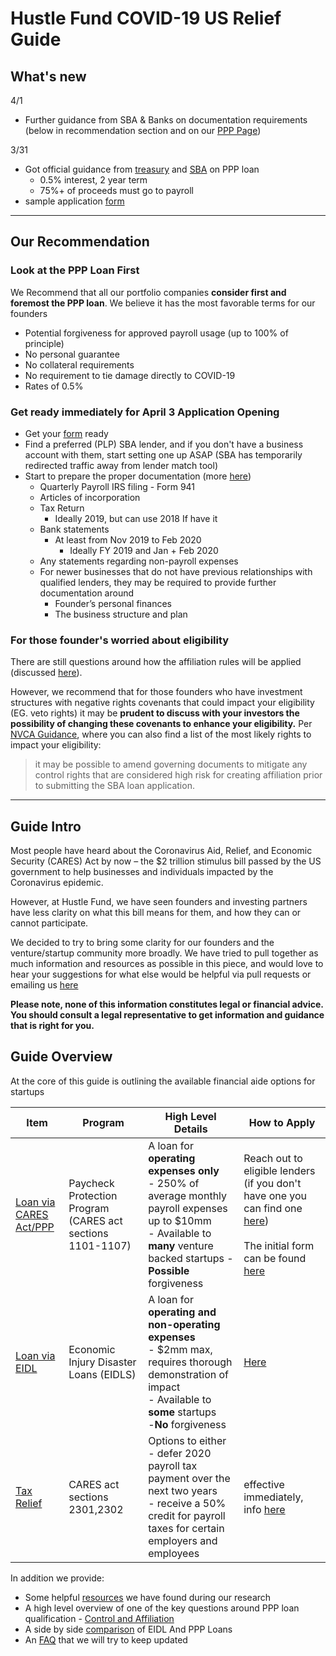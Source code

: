 # Hustle Fund COVID-19 US Relief Guide

## What's new

4/1

- Further guidance from SBA & Banks on documentation requirements (below in recommendation section and on our [PPP Page](1-Loan_PPP.md))

3/31

- Got official guidance from [treasury](https://home.treasury.gov/policy-issues/top-priorities/cares-act/assistance-for-small-businesses) and [SBA](https://www.sba.gov/funding-programs/loans/paycheck-protection-program-ppp#section-header-4) on PPP loan
  - 0.5% interest, 2 year term
  - 75%+ of proceeds must go to payroll
- sample application [form](https://home.treasury.gov/system/files/136/Paycheck-Protection-Program-Application-3-30-2020-v3.pdf)

----

## Our Recommendation

### Look at the PPP Loan First

We Recommend that all our portfolio companies __consider first and foremost the PPP loan__. We believe it has the most favorable terms for our founders

- Potential forgiveness for approved payroll usage (up to 100% of principle)
- No personal guarantee
- No collateral requirements
- No requirement to tie damage directly to COVID-19
- Rates of 0.5%

### Get ready immediately for April 3 Application Opening

- Get your [form](https://home.treasury.gov/system/files/136/Paycheck-Protection-Program-Application-3-30-2020-v3.pdf) ready
- Find a preferred (PLP) SBA lender, and if you don't have a business account with them, start setting one up ASAP (SBA has temporarily redirected traffic away from lender match tool)
- Start to prepare the proper documentation (more [here](1-Loan_PPP.md))
  - Quarterly Payroll IRS filing - Form 941
  - Articles of incorporation
  - Tax Return
    - Ideally 2019, but can use 2018 If have it
  - Bank statements
    - At least from Nov 2019 to Feb 2020
      - Ideally FY 2019 and Jan + Feb 2020
  - Any statements regarding non-payroll expenses
  - For newer businesses that do not have previous relationships with qualified lenders, they may be required to provide further documentation around
    - Founder’s personal finances
    - The business structure and plan

### For those founder's worried about eligibility

There are still questions around how the affiliation rules will be applied (discussed [here](A2-Affiliation_Control.md)).

However, we recommend that for those founders who have investment structures with negative rights covenants that could impact your eligibility (EG. veto rights) it may be __prudent to discuss with your investors the possibility of changing these covenants to enhance your eligibility.__ Per [NVCA Guidance](https://nvca.org/wp-content/uploads/2020/03/VC-SBA-Lending-and-Affiliation-Guidance-for-SBA-Loan-Programs.pdf), where you can also find a list of the most likely rights to impact your eligibility:
> it may be possible to amend governing documents to mitigate any control rights that are considered high risk for creating affiliation prior to submitting the SBA loan application.

----

## Guide Intro

Most people have heard about the  Coronavirus Aid, Relief, and Economic Security (CARES) Act by now – the $2 trillion stimulus bill passed by the US government to help businesses and individuals impacted by the Coronavirus epidemic.

However, at Hustle Fund, we have seen founders and investing partners have less clarity on what this bill means for them, and how they can or cannot participate.

 We decided to try to bring some clarity for our founders and the venture/startup community more broadly. We have tried to pull together as much information and resources as possible in this piece, and would love to hear your suggestions for what else would be helpful via pull requests or emailing us [here](mailto:deals@hustlefund.vc)

__Please note, none of this information constitutes legal or financial advice. You should consult a legal representative to get information and guidance that is right for you.__

## Guide Overview

At the core of this guide is outlining the available financial aide options for startups

| Item | Program | High Level Details | How to Apply |
| --- | --- | --- | --|
| [Loan via CARES Act/PPP](1-Loan_PPP.md) | Paycheck Protection Program (CARES act sections 1101-1107) | A loan for __operating expenses only__ <br/> - 250% of average monthly payroll expenses up to $10mm <br/> - Available to __many__ venture backed startups -__Possible__ forgiveness| Reach out to eligible lenders (if you don't have one you can find one [here](https://www.sba.gov/funding-programs/loans/lender-match))<br/><br/>The initial form can be found [here](https://home.treasury.gov/system/files/136/Paycheck-Protection-Program-Application-3-30-2020-v3.pdf) |
| [Loan via EIDL](2-Loan_EIDL.md) | Economic Injury Disaster Loans (EIDLS) | A loan for __operating and non-operating expenses__ <br/> - $2mm max, requires thorough demonstration of impact <br/> - Available to __some__ startups <br/> -__No__ forgiveness | [Here](https://covid19relief.sba.gov/#/)
| [Tax Relief](3-Tax_Relief.md) | CARES act sections 2301,2302 | Options to either <br/>  - defer 2020 payroll tax payment over the next two years <br/>- receive a 50% credit for payroll taxes for certain employers and employees  | effective immediately, info [here](https://www.irs.gov/newsroom/irs-employee-retention-credit-available-for-many-businesses-financially-impacted-by-covid-19)

In addition we provide:

- Some helpful [resources](A1-Resources.md) we have found during our research
- A high level overview of one of the key questions around PPP loan qualification - [Control and Affiliation](A2_Affiliation_Control.md)
- A side by side [comparison](A3-PPP_EIDL_Compare.md) of EIDL And PPP Loans
- An [FAQ](A4-FAQ.md) that we will try to keep updated

